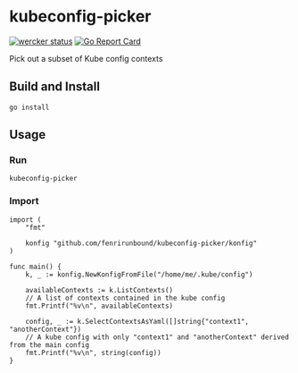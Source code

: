 # kubeconfig-picker

[![wercker status][wercker-image]][wercker-url] [![Go Report Card][goreport-image]][goreport-url]

Pick out a subset of Kube config contexts

## Build and Install

```console
go install
```

## Usage

### Run

```console
kubeconfig-picker
```

### Import

```
import (
    "fmt"

    konfig "github.com/fenrirunbound/kubeconfig-picker/konfig"
)

func main() {
    k, _ := konfig.NewKonfigFromFile("/home/me/.kube/config")
    
    availableContexts := k.ListContexts()
    // A list of contexts contained in the kube config
    fmt.Printf("%v\n", availableContexts)

    config, _ := k.SelectContextsAsYaml([]string{"context1", "anotherContext"})
    // A kube config with only "context1" and "anotherContext" derived from the main config
    fmt.Printf("%v\n", string(config))
}
```

[goreport-image]: https://goreportcard.com/badge/github.com/fenrirunbound/kubeconfig-picker
[goreport-url]: https://goreportcard.com/report/github.com/fenrirunbound/kubeconfig-picker
[wercker-image]: https://app.wercker.com/status/b97a9ce6c5baee376f4d54ceed0b7c98/s/master
[wercker-url]: https://app.wercker.com/project/byKey/b97a9ce6c5baee376f4d54ceed0b7c98
